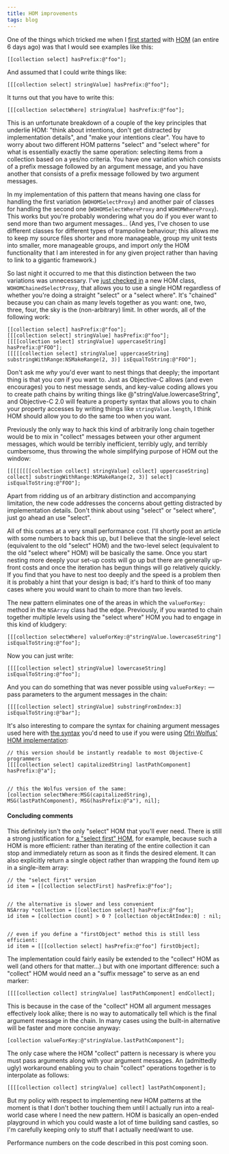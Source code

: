 ```yaml
---
title: HOM improvements
tags: blog
---
```


One of the things which tricked me when I [first started](http://typechecked.net/a/about/wincent/weblog/svn-log/archives/2006/11/wocommon_r165_8_items_changed.php) with [HOM](http://typechecked.net/a/about/wincent/weblog/archives/hom/) (an entire 6 days ago) was that I would see examples like this:

    [[collection select] hasPrefix:@"foo"];

And assumed that I could write things like:

    [[[collection select] stringValue] hasPrefix:@"foo"];

It turns out that you have to write this:

    [[[collection selectWhere] stringValue] hasPrefix:@"foo"];

This is an unfortunate breakdown of a couple of the key principles that underlie HOM: "think about intentions, don't get distracted by implementation details", and "make your intentions clear". You have to worry about two different HOM patterns "select" and "select where" for what is essentially exactly the same operation: selecting items from a collection based on a yes/no criteria. You have one variation which consists of a prefix message followed by an argument message, and you have another that consists of a prefix message followed by two argument messages.

In my implementation of this pattern that means having one class for handling the first variation (`WOHOMSelectProxy`) and another pair of classes for handling the second one (`WOHOMSelectWhereProxy` and `WOHOMWhereProxy`). This works but you're probably wondering what you do if you ever want to send more than two argument messages... (And yes, I've chosen to use different classes for different types of trampoline behaviour; this allows me to keep my source files shorter and more manageable, group my unit tests into smaller, more manageable groups, and import _only_ the HOM functionality that I am interested in for any given project rather than having to link to a gigantic framework.)

So last night it occurred to me that this distinction between the two variations was unnecessary. I've [just checked in](http://typechecked.net/a/about/wincent/weblog/svn-log/archives/2006/11/wocommon_r186_14_items_changed.php) a new HOM class, `WOHOMChainedSelectProxy`, that allows you to use a single HOM regardless of whether you're doing a straight "select" or a "select where". It's "chained" because you can chain as many levels together as you want: one, two, three, four, the sky is the (non-arbitrary) limit. In other words, all of the following work:

    [[collection select] hasPrefix:@"foo"];
    [[[collection select] stringValue] hasPrefix:@"foo"];
    [[[[collection select] stringValue] uppercaseString] hasPrefix:@"FOO"];
    [[[[[collection select] stringValue] uppercaseString] substringWithRange:NSMakeRange(2, 3)] isEqualToString:@"FOO"];

Don't ask me _why_ you'd ever want to nest things that deeply; the important thing is that you _can_ if you want to. Just as Objective-C allows (and even encourages) you to nest message sends, and key-value coding allows you to create path chains by writing things like @"stringValue.lowercaseString", and Objective-C 2.0 will feature a property syntax that allows you to chain your property accesses by writing things like `stringValue.length`, I think HOM should allow you to do the same too when you want.

Previously the only way to hack this kind of arbitrarily long chain together would be to mix in "collect" messages between your other argument messages, which would be terribly inefficient, terribly ugly, and terribly cumbersome, thus throwing the whole simplifying purpose of HOM out the window:

    [[[[[[[[collection collect] stringValue] collect] uppercaseString] collect] substringWithRange:NSMakeRange(2, 3)] select] isEqualToString:@"FOO"];

Apart from ridding us of an arbitrary distinction and accompanying limitation, the new code addresses the concerns about getting distracted by implementation details. Don't think about using "select" or "select where", just go ahead an use "select".

All of this comes at a very small performance cost. I'll shortly post an article with some numbers to back this up, but I believe that the single-level select (equivalent to the old "select" HOM) and the two-level select (equivalent to the old "select where" HOM) will be basically the same. Once you start nesting more deeply your set-up costs will go up but there are generally up-front costs and once the iteration has begun things will go relatively quickly. If you find that you have to nest too deeply and the speed is a problem then it is probably a hint that your design is bad; it's hard to think of too many cases where you would want to chain to more than two levels.

The new pattern eliminates one of the areas in which the `valueForKey:` method in the `NSArray` class had the edge. Previously, if you wanted to chain together multiple levels using the "select where" HOM you had to engage in this kind of kludgery:

    [[[collection selectWhere] valueForKey:@"stringValue.lowercaseString"] isEqualToString:@"foo"];

Now you can just write:

    [[[[collection select] stringValue] lowercaseString] isEqualToString:@"foo"];

And you can do something that was never possible using `valueForKey:` — pass parameters to the argument messages in the chain:

    [[[[collection select] stringValue] substringFromIndex:3] isEqualToString:@"bar"];

It's also interesting to compare the syntax for chaining argument messages used here with [the syntax](http://www.dpompa.com/?p=33) you'd need to use if you were using [Ofri Wolfus' HOM implementation](http://www.dpompa.com/?page_id=4):

    // this version should be instantly readable to most Objective-C programmers
    [[[[collection select] capitalizedString] lastPathComponent] hasPrefix:@"a"];


    // this the Wolfus version of the same:
    [collection selectWhere:MSG(capitalizedString), MSG(lastPathComponent), MSG(hasPrefix:@"a"), nil];

#### Concluding comments

This definitely isn't the only "select" HOM that you'll ever need. There is still a strong justification for [a "select first" HOM](http://typechecked.net/a/about/wincent/weblog/svn-log/archives/2006/11/wocommon_r184_23_items_changed.php), for example, because such a HOM is more efficient: rather than iterating of the entire collection it can stop and immediately return as soon as it finds the desired element. It can also explicitly return a single object rather than wrapping the found item up in a single-item array:

    // the "select first" version
    id item = [[collection selectFirst] hasPrefix:@"foo"];


    // the alternative is slower and less convenient
    NSArray *collection = [[collection select] hasPrefix:@"foo"];
    id item = [collection count] > 0 ? [collection objectAtIndex:0] : nil;


    // even if you define a "firstObject" method this is still less efficient:
    id item = [[[collection select] hasPrefix:@"foo"] firstObject];

The implementation could fairly easily be extended to the "collect" HOM as well (and others for that matter...) but with one important difference: such a "collect" HOM would need an a "suffix message" to serve as an end marker:

    [[[[collection collect] stringValue] lastPathComponent] endCollect];

This is because in the case of the "collect" HOM all argument messages effectively look alike; there is no way to automatically tell which is the final argument message in the chain. In many cases using the built-in alternative will be faster and more concise anyway:

    [collection valueForKey:@"stringValue.lastPathComponent"];

The only case where the HOM "collect" pattern is necessary is where you must pass arguments along with your argument messages. An (admittedly ugly) workaround enabling you to chain "collect" operations together is to interpolate as follows:

    [[[[collection collect] stringValue] collect] lastPathComponent];

But my policy with respect to implementing new HOM patterns at the moment is that I don't bother touching them until I actually run into a real-world case where I need the new pattern. HOM is basically an open-ended playground in which you could waste a lot of time building sand castles, so I'm carefully keeping only to stuff that I actually need/want to use.

Performance numbers on the code described in this post coming soon.
